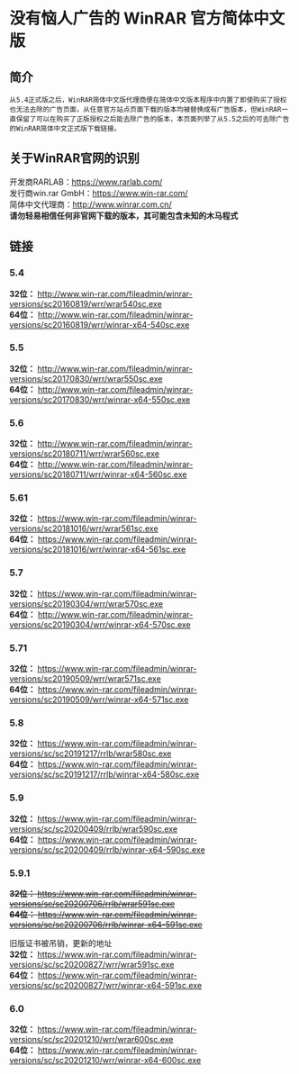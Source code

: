 # 没有恼人广告的 WinRAR 官方简体中文版
## 简介
    从5.4正式版之后，WinRAR简体中文版代理商便在简体中文版本程序中内置了即使购买了授权也无法去除的广告页面，从任意官方站点页面下载的版本均被替换成有广告版本，但WinRAR一直保留了可以在购买了正版授权之后能去除广告的版本，本页面列举了从5.5之后的可去除广告的WinRAR简体中文正式版下载链接。  
## 关于WinRAR官网的识别  
开发商RARLAB：https://www.rarlab.com/  
发行商win.rar GmbH：https://www.win-rar.com/  
简体中文代理商：http://www.winrar.com.cn/  
**请勿轻易相信任何非官网下载的版本，其可能包含未知的木马程式**  
## 链接  
### 5.4
**32位：**  http://www.win-rar.com/fileadmin/winrar-versions/sc20160819/wrr/wrar540sc.exe  
**64位：**  http://www.win-rar.com/fileadmin/winrar-versions/sc20160819/wrr/winrar-x64-540sc.exe  

### 5.5  
**32位：** http://www.win-rar.com/fileadmin/winrar-versions/sc20170830/wrr/wrar550sc.exe  
**64位：** http://www.win-rar.com/fileadmin/winrar-versions/sc20170830/wrr/winrar-x64-550sc.exe  

### 5.6  
**32位：** http://www.win-rar.com/fileadmin/winrar-versions/sc20180711/wrr/wrar560sc.exe  
**64位：** http://www.win-rar.com/fileadmin/winrar-versions/sc20180711/wrr/winrar-x64-560sc.exe  

### 5.61  
**32位：** https://www.win-rar.com/fileadmin/winrar-versions/sc20181016/wrr/wrar561sc.exe  
**64位：** https://www.win-rar.com/fileadmin/winrar-versions/sc20181016/wrr/winrar-x64-561sc.exe  

### 5.7  
**32位：** https://www.win-rar.com/fileadmin/winrar-versions/sc20190304/wrr/wrar570sc.exe  
**64位：** http://www.win-rar.com/fileadmin/winrar-versions/sc20190304/wrr/winrar-x64-570sc.exe  

### 5.71  
**32位：** https://www.win-rar.com/fileadmin/winrar-versions/sc20190509/wrr/wrar571sc.exe  
**64位：** https://www.win-rar.com/fileadmin/winrar-versions/sc20190509/wrr/winrar-x64-571sc.exe  

### 5.8  
**32位：** https://www.win-rar.com/fileadmin/winrar-versions/sc/sc20191217/rrlb/wrar580sc.exe  
**64位：** https://www.win-rar.com/fileadmin/winrar-versions/sc/sc20191217/rrlb/winrar-x64-580sc.exe  
 
### 5.9  
**32位：** https://www.win-rar.com/fileadmin/winrar-versions/sc/sc20200409/rrlb/wrar590sc.exe  
**64位：** https://www.win-rar.com/fileadmin/winrar-versions/sc/sc20200409/rrlb/winrar-x64-590sc.exe  

### 5.9.1
~~**32位：** https://www.win-rar.com/fileadmin/winrar-versions/sc/sc20200706/rrlb/wrar591sc.exe~~  
~~**64位：** https://www.win-rar.com/fileadmin/winrar-versions/sc/sc20200706/rrlb/winrar-x64-591sc.exe~~  

旧版证书被吊销，更新的地址   
**32位：** https://www.win-rar.com/fileadmin/winrar-versions/sc/sc20200827/wrr/wrar591sc.exe  
**64位：** https://www.win-rar.com/fileadmin/winrar-versions/sc/sc20200827/wrr/winrar-x64-591sc.exe  

### 6.0  
**32位：** https://www.win-rar.com/fileadmin/winrar-versions/sc/sc20201210/wrr/wrar600sc.exe  
**64位：** https://www.win-rar.com/fileadmin/winrar-versions/sc/sc20201210/wrr/winrar-x64-600sc.exe  
